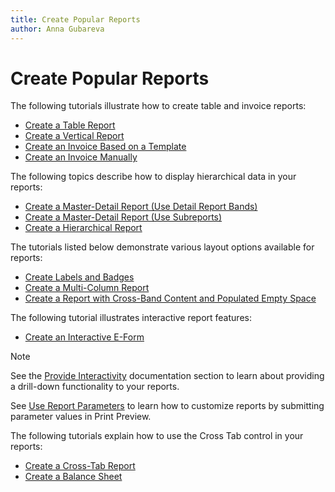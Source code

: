 ```yaml
---
title: Create Popular Reports
author: Anna Gubareva
---
```

# Create Popular Reports

The following tutorials illustrate how to create table and invoice reports:

* [Create a Table Report](create-popular-reports/create-a-table-report.md)
* [Create a Vertical Report](create-popular-reports\create-a-vertical-report.md)
* [Create an Invoice Based on a Template](create-popular-reports/create-an-invoice-based-on-template.md)
* [Create an Invoice Manually](create-popular-reports/create-an-invoice-manually.md)

The following topics describe how to display hierarchical data in your reports:

* [Create a Master-Detail Report (Use Detail Report Bands)](create-popular-reports/create-a-master-detail-report-use-detail-report-bands.md)
* [Create a Master-Detail Report (Use Subreports)](create-popular-reports/create-a-master-detail-report-use-subreports.md)
* [Create a Hierarchical Report](create-popular-reports/create-a-hierarchical-report.md)

The tutorials listed below demonstrate various layout options available for reports:

* [Create Labels and Badges](create-popular-reports/create-labels-and-badges.md)
* [Create a Multi-Column Report](create-popular-reports/create-a-multi-column-report.md)
* [Create a Report with Cross-Band Content and Populated Empty Space](create-popular-reports/create-a-report-with-cross-band-content-and-populated-empty-space.md)

The following tutorial illustrates interactive report features:

* [Create an Interactive E-Form](create-popular-reports/create-an-interactive-e-form.md)

> [!Note]
> See the [Provide Interactivity](provide-interactivity.md) documentation section to learn about providing a drill-down functionality to your reports.
> 
> See [Use Report Parameters](shape-report-data/use-report-parameters.md) to learn how to customize reports by submitting parameter values in Print Preview.

The following tutorials explain how to use the Cross Tab control in your reports:

* [Create a Cross-Tab Report](create-popular-reports/create-a-cross-tab-report.md)
* [Create a Balance Sheet](create-popular-reports/create-a-balance-sheet.md)

